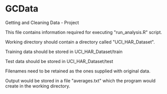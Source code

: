GCData
======

Getting and Cleaning Data - Project</n>

This file contains information required for executing "run_analysis.R" script.</p>

Working directory should contain a directory called "UCI_HAR_Dataset". </p>

Training data should be stored in UCI_HAR_Dataset/train</p>

Test data should be stored in UCI_HAR_Dataset/test</p>

Filenames need to be retained as the ones supplied with original data.</p>

Output would be stored in a file "averages.txt" which the program would create in the working directory.</p>

